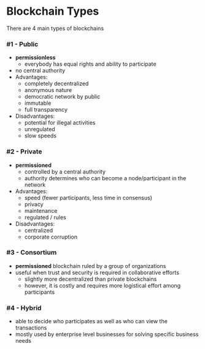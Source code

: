 # Blockchain Types

There are 4 main types of blockchains

### #1 - Public

- __permissionless__
    - everybody has equal rights and ability to participate
- no central authority
- Advantages:
    - completely decentralized
    - anonymous nature
    - democratic network by public
    - immutable
    - full transparency
- Disadvantages:
    - potential for illegal activities
    - unregulated
    - slow speeds


### #2 - Private
- __permissioned__
    - controlled by a central authority
    - authority determines who can become a node/participant in the network
- Advantages:
    - speed (fewer participants, less time in consensus)
    - privacy
    - maintenance
    - regulated / rules
- Disadvantages:
    - centralized
    - corporate corruption


### #3 - Consortium
- __permissioned__ blockchain ruled by a group of organizations
- useful when trust and security is required in collaborative efforts
    - slightly more decentralized than private blockchains
    - however, it is costly and requires more logistical effort among participants


### #4 - Hybrid
- able to decide who participates as well as who can view the transactions
- mostly used by enterprise level businesses for solving specific business needs